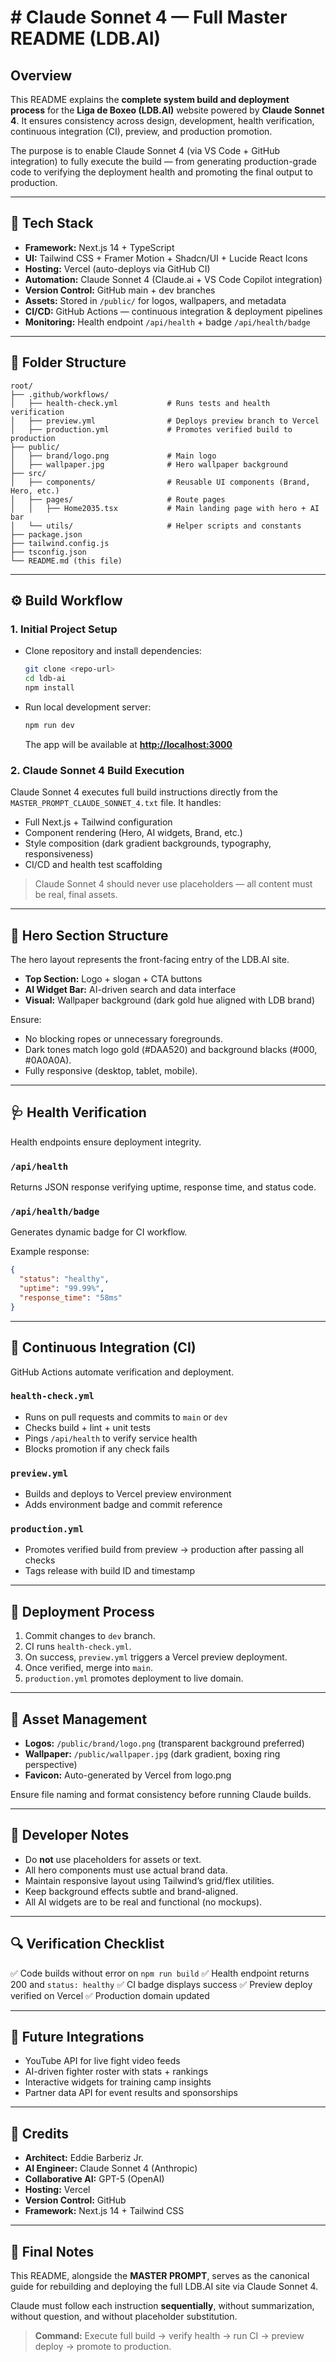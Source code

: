 # # Claude Sonnet 4 — Full Master README (LDB.AI)

## Overview

This README explains the **complete system build and deployment process** for the **Liga de Boxeo (LDB.AI)** website powered by **Claude Sonnet 4**. It ensures consistency across design, development, health verification, continuous integration (CI), preview, and production promotion.

The purpose is to enable Claude Sonnet 4 (via VS Code + GitHub integration) to fully execute the build — from generating production-grade code to verifying the deployment health and promoting the final output to production.

---

## 🔧 Tech Stack

* **Framework:** Next.js 14 + TypeScript
* **UI:** Tailwind CSS + Framer Motion + Shadcn/UI + Lucide React Icons
* **Hosting:** Vercel (auto-deploys via GitHub CI)
* **Automation:** Claude Sonnet 4 (Claude.ai + VS Code Copilot integration)
* **Version Control:** GitHub main + dev branches
* **Assets:** Stored in `/public/` for logos, wallpapers, and metadata
* **CI/CD:** GitHub Actions — continuous integration & deployment pipelines
* **Monitoring:** Health endpoint `/api/health` + badge `/api/health/badge`

---

## 🧱 Folder Structure

```
root/
├── .github/workflows/
│   ├── health-check.yml           # Runs tests and health verification
│   ├── preview.yml                # Deploys preview branch to Vercel
│   ├── production.yml             # Promotes verified build to production
├── public/
│   ├── brand/logo.png             # Main logo
│   ├── wallpaper.jpg              # Hero wallpaper background
├── src/
│   ├── components/                # Reusable UI components (Brand, Hero, etc.)
│   ├── pages/                     # Route pages
│   │   ├── Home2035.tsx           # Main landing page with hero + AI bar
│   └── utils/                     # Helper scripts and constants
├── package.json
├── tailwind.config.js
├── tsconfig.json
└── README.md (this file)
```

---

## ⚙️ Build Workflow

### 1. **Initial Project Setup**

* Clone repository and install dependencies:

  ```bash
  git clone <repo-url>
  cd ldb-ai
  npm install
  ```
* Run local development server:

  ```bash
  npm run dev
  ```

  The app will be available at **[http://localhost:3000](http://localhost:3000)**

### 2. **Claude Sonnet 4 Build Execution**

Claude Sonnet 4 executes full build instructions directly from the `MASTER_PROMPT_CLAUDE_SONNET_4.txt` file.
It handles:

* Full Next.js + Tailwind configuration
* Component rendering (Hero, AI widgets, Brand, etc.)
* Style composition (dark gradient backgrounds, typography, responsiveness)
* CI/CD and health test scaffolding

> Claude Sonnet 4 should never use placeholders — all content must be real, final assets.

---

## 🧠 Hero Section Structure

The hero layout represents the front-facing entry of the LDB.AI site.

* **Top Section:** Logo + slogan + CTA buttons
* **AI Widget Bar:** AI-driven search and data interface
* **Visual:** Wallpaper background (dark gold hue aligned with LDB brand)

Ensure:

* No blocking ropes or unnecessary foregrounds.
* Dark tones match logo gold (#DAA520) and background blacks (#000, #0A0A0A).
* Fully responsive (desktop, tablet, mobile).

---

## 🩺 Health Verification

Health endpoints ensure deployment integrity.

### `/api/health`

Returns JSON response verifying uptime, response time, and status code.

### `/api/health/badge`

Generates dynamic badge for CI workflow.

Example response:

```json
{
  "status": "healthy",
  "uptime": "99.99%",
  "response_time": "58ms"
}
```

---

## 🔄 Continuous Integration (CI)

GitHub Actions automate verification and deployment.

### `health-check.yml`

* Runs on pull requests and commits to `main` or `dev`
* Checks build + lint + unit tests
* Pings `/api/health` to verify service health
* Blocks promotion if any check fails

### `preview.yml`

* Builds and deploys to Vercel preview environment
* Adds environment badge and commit reference

### `production.yml`

* Promotes verified build from preview → production after passing all checks
* Tags release with build ID and timestamp

---

## 🚀 Deployment Process

1. Commit changes to `dev` branch.
2. CI runs `health-check.yml`.
3. On success, `preview.yml` triggers a Vercel preview deployment.
4. Once verified, merge into `main`.
5. `production.yml` promotes deployment to live domain.

---

## 🧩 Asset Management

* **Logos:** `/public/brand/logo.png` (transparent background preferred)
* **Wallpaper:** `/public/wallpaper.jpg` (dark gradient, boxing ring perspective)
* **Favicon:** Auto-generated by Vercel from logo.png

Ensure file naming and format consistency before running Claude builds.

---

## 🧠 Developer Notes

* Do **not** use placeholders for assets or text.
* All hero components must use actual brand data.
* Maintain responsive layout using Tailwind’s grid/flex utilities.
* Keep background effects subtle and brand-aligned.
* All AI widgets are to be real and functional (no mockups).

---

## 🔍 Verification Checklist

✅ Code builds without error on `npm run build`
✅ Health endpoint returns 200 and `status: healthy`
✅ CI badge displays success
✅ Preview deploy verified on Vercel
✅ Production domain updated

---

## 🧩 Future Integrations

* YouTube API for live fight video feeds
* AI-driven fighter roster with stats + rankings
* Interactive widgets for training camp insights
* Partner data API for event results and sponsorships

---

## 🧾 Credits

* **Architect:** Eddie Barberiz Jr.
* **AI Engineer:** Claude Sonnet 4 (Anthropic)
* **Collaborative AI:** GPT-5 (OpenAI)
* **Hosting:** Vercel
* **Version Control:** GitHub
* **Framework:** Next.js 14 + Tailwind CSS

---

## 🧭 Final Notes

This README, alongside the **MASTER PROMPT**, serves as the canonical guide for rebuilding and deploying the full LDB.AI site via Claude Sonnet 4.

Claude must follow each instruction **sequentially**, without summarization, without question, and without placeholder substitution.

> **Command:** Execute full build → verify health → run CI → preview deploy → promote to production.
